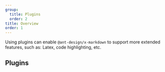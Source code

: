 ```yaml
---
group:
  title: Plugins
  order: 2
title: Overview
order: 1
---
```


Using plugins can enable `@ant-design/x-markdown` to support more extended features, such as: Latex, code highlighting, etc.

## Plugins

<MarkdownPluginsOverView></MarkdownPluginsOverView>
